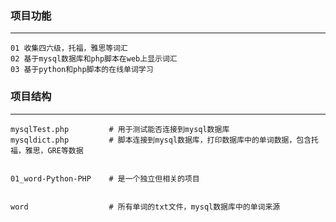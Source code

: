 ### 项目功能
---

```
01 收集四六级，托福，雅思等词汇
02 基于mysql数据库和php脚本在web上显示词汇
03 基于python和php脚本的在线单词学习

```


### 项目结构
---

```
mysqlTest.php         # 用于测试能否连接到mysql数据库
mysqldict.php         # 脚本连接到mysql数据库，打印数据库中的单词数据，包含托福，雅思，GRE等数据


01_word-Python-PHP    # 是一个独立但相关的项目


word                  # 所有单词的txt文件，mysql数据库中的单词来源

```



